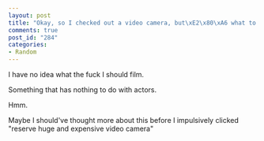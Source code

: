 ```yaml
--- 
layout: post
title: "Okay, so I checked out a video camera, but\xE2\x80\xA6 what to film?!"
comments: true
post_id: "284"
categories:
- Random
---
```

I have no idea what the fuck I should film.

Something that has nothing to do with actors.

Hmm.

Maybe I should've thought more about this before I impulsively clicked "reserve huge and expensive video camera"
